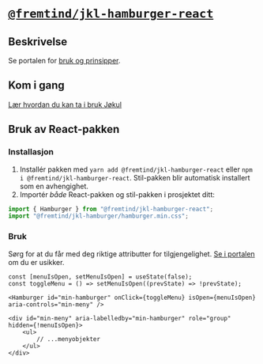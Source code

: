 # [`@fremtind/jkl-hamburger-react`](https://jokul.fremtind.no/komponenter/hamburger)

## Beskrivelse

Se portalen for [bruk og prinsipper](https://jokul.fremtind.no/komponenter/hamburger).

## Kom i gang

[Lær hvordan du kan ta i bruk Jøkul](https://jokul.fremtind.no/developer/getting-started/)

## Bruk av React-pakken

### Installasjon

1. Installér pakken med `yarn add @fremtind/jkl-hamburger-react` eller `npm i @fremtind/jkl-hamburger-react`. Stil-pakken blir automatisk installert som en avhengighet.
2. Importér _både_ React-pakken og stil-pakken i prosjektet ditt:

```js
import { Hamburger } from "@fremtind/jkl-hamburger-react";
import "@fremtind/jkl-hamburger/hamburger.min.css";
```

### Bruk

Sørg for at du får med deg riktige attributter for tilgjengelighet. [Se i portalen](https://jokul.fremtind.no/komponenter/hamburger#tilgjengelighet) om du er usikker.

```tsx
const [menuIsOpen, setMenuIsOpen] = useState(false);
const toggleMenu = () => setMenuIsOpen((prevState) => !prevState);

<Hamburger id="min-hamburger" onClick={toggleMenu} isOpen={menuIsOpen} aria-controls="min-meny" />

<div id="min-meny" aria-labelledby="min-hamburger" role="group" hidden={!menuIsOpen}>
    <ul>
        // ...menyobjekter
    </ul>
</div>
```
